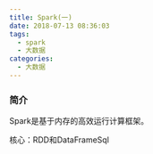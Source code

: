 ```yaml
---
title: Spark(一)
date: 2018-07-13 08:36:03
tags:
  - spark
  - 大数据
categories:
  - 大数据
---
```


### 简介

Spark是基于内存的高效运行计算框架。

核心：RDD和DataFrameSql
